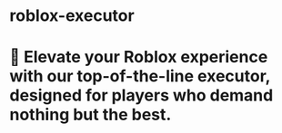 # roblox-executor
# 💎 Elevate your Roblox experience with our top-of-the-line executor, designed for players who demand nothing but the best.
